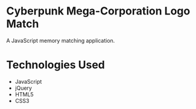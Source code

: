 # Cyberpunk Mega-Corporation Logo Match

A JavaScript memory matching application.

# Technologies Used
- JavaScript
- jQuery
- HTML5
- CSS3

